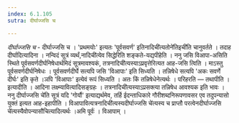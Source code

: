 ```yaml
---
index: 6.1.105
sutra: दीर्घाज्जसि च

---
```

_दीर्घाज्जसि च_ - दीर्घाज्जसि च । 'प्रथमयोः' इत्यतः 'पूर्वसवर्ण' इतिनादिची॑त्यतोने॑तिइची॑ति चानुवर्तते । तदाह दीर्घादित्यादिना । नन्विदं सूत्रं व्यर्थं,नादिची॑त्येव सिद्धेरिति शङ्कते-यद्यपीहेति । ननु जसि विआपा-असिति स्थिते पूर्वसवर्णदीर्घनिषेधार्थमिदं सूत्रमावश्यकं, तत्रनादिची॑त्यस्याऽप्रवृत्तेरित्यत आह-जसि त्विति । माऽस्तु पूर्वसवर्णदीर्घनिषेधः । पूर्वसवर्णदीर्घे सत्यपि जसि 'विआपाः' इति सिध्यति । तन्निषेधे सत्यपि 'अकः सवर्णे दीर्घः' इति कृते ।ञपि 'विआपाः' इत्येवं रूपं सिध्यति । अतः किं तन्निषेधेनेत्यर्थः । परिहरति — तथापीति । इत्यादीति । आदिना लक्ष्म्यावित्यादिसङ्ग्रहः । तत्रनादिची॑त्यस्याऽप्रसक्त्या तन्निषेध आवश्यक इति भावः । ननु दीर्घाज्जसि चे॑ति सूत्रं यदि 'गोर्यौ' इत्याद्यर्थमेव, तर्हि ईदन्ताधिकारे गौरीशब्दनिरूपणावसर एव तदुपन्यासो युक्तं इत्यत आह-इहापीति । विआपावित्यत्रनादिची॑त्यस्यदीर्घाज्जसि चे॑त्यस्य च प्राप्तौ परत्वेनदीर्घाज्जसि चे॑त्यस्यैवोपन्यासौचित्यादित्यर्थः ।अमि पूर्वः॑ । विआपाम् ।